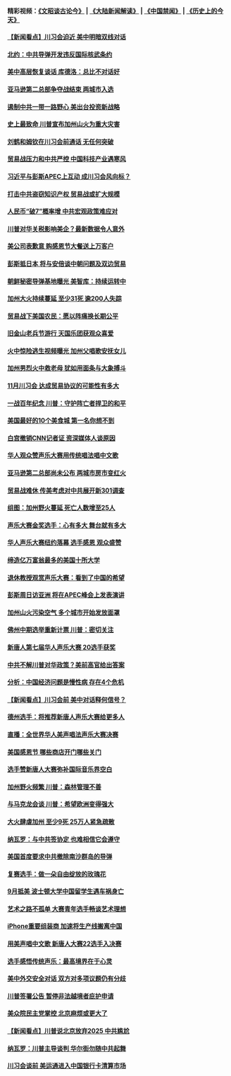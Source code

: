 #### 精彩视频：[《文昭谈古论今》](https://github.com/gfw-breaker/wenzhao/blob/master/README.md?t=11132132) | [《大陆新闻解读》](https://github.com/gfw-breaker/ntdtv-comedy/blob/master/README.md?t=11132132) | [《中国禁闻》](https://github.com/gfw-breaker/ntdtv-news/blob/master/README.md?t=11132132) | [《历史上的今天》](https://github.com/gfw-breaker/today-in-history/blob/master/README.md?t=11132132) 

#### [【新闻看点】川习会迫近 美中明暗双线对话](../pages/nsc412/n10849537.md?t=11132132) 

#### [北约：中共导弹开发违反国际核武条约](../pages/nsc412/n10849551.md?t=11132132) 

#### [美中高层恢复谈话 库德洛：总比不对话好](../pages/nsc412/n10849556.md?t=11132132) 

#### [亚马逊第二总部争夺战结束 两城市入选](../pages/nsc412/n10849466.md?t=11132132) 

#### [遏制中共一带一路野心 美出台投资新战略](../pages/nsc412/n10849450.md?t=11132132) 

#### [史上最致命 川普宣布加州山火为重大灾害](../pages/nsc412/n10848539.md?t=11132132) 

#### [刘鹤和姆钦在川习会前通话 无任何突破](../pages/nsc412/n10848020.md?t=11132132) 

#### [贸易战压力和中共严控 中国科技产业遇寒风](../pages/nsc412/n10847923.md?t=11132132) 

#### [习近平与彭斯APEC上互动 成川习会风向标？](../pages/nsc412/n10847020.md?t=11132132) 

#### [打击中共盗窃知识产权 贸易战或扩大规模](../pages/nsc412/n10847555.md?t=11132132) 

#### [人民币“破7”概率增 中共宏观政策难应对](../pages/nsc412/n10847226.md?t=11132132) 

#### [川普对华关税影响美企？最新数据令人意外](../pages/nsc412/n10847315.md?t=11132132) 

#### [美公司表歉意 购感恩节大餐送上万客户](../pages/nsc412/n10847299.md?t=11132132) 

#### [彭斯抵日本 将与安倍谈中朝问题及双边贸易](../pages/nsc412/n10847210.md?t=11132132) 

#### [朝鲜秘密导弹基地曝光 美智库：持续运转中](../pages/nsc412/n10847109.md?t=11132132) 

#### [加州大火持续蔓延 至少31死 逾200人失踪](../pages/nsc412/n10847045.md?t=11132132) 

#### [贸易战下美国农民：愿以阵痛换长期公平](../pages/nsc412/n10846451.md?t=11132132) 

#### [旧金山老兵节游行  天国乐团获观众喜爱](../pages/nsc412/n10845851.md?t=11132132) 

#### [火中惊险逃生视频曝光 加州父唱歌安抚女儿](../pages/nsc412/n10845756.md?t=11132132) 

#### [加州男烈火中救老母 犹如用面条与大象搏斗](../pages/nsc412/n10845700.md?t=11132132) 

#### [11月川习会 达成贸易协议的可能性有多大](../pages/nsc412/n10845515.md?t=11132132) 

#### [一战百年纪念 川普：守护阵亡者捍卫的和平](../pages/nsc412/n10845450.md?t=11132132) 

#### [美国最好的10个美食城 第一名你想不到](../pages/nsc412/n10842746.md?t=11132132) 

#### [白宫撤销CNN记者证 资深媒体人谈原因](../pages/nsc412/n10845359.md?t=11132132) 

#### [华人观众赞声乐大赛用传统唱法唱中文歌](../pages/nsc412/n10844686.md?t=11132132) 

#### [亚马逊第二总部尚未公布 两城市房市变红火](../pages/nsc412/n10845253.md?t=11132132) 

#### [贸易战难休 传美考虑对中共展开新301调查](../pages/nsc412/n10845197.md?t=11132132) 

#### [组图：加州野火蔓延 死亡人数增至25人](../pages/nsc412/n10844810.md?t=11132132) 

#### [声乐大赛金奖选手：心有多大 舞台就有多大](../pages/nsc412/n10844844.md?t=11132132) 

#### [华人声乐大赛纽约落幕 选手感恩 观众盛赞](../pages/nsc412/n10844147.md?t=11132132) 

#### [缔造亿万富翁最多的美国十所大学](../pages/nsc412/n10843585.md?t=11132132) 

#### [退休教授观赏声乐大赛：看到了中国的希望](../pages/nsc412/n10844322.md?t=11132132) 

#### [彭斯周日访亚洲 将在APEC峰会上发表演讲](../pages/nsc412/n10844075.md?t=11132132) 

#### [加州山火污染空气 多个城市开始发放面罩](../pages/nsc412/n10844214.md?t=11132132) 

#### [佛州中期选举重新计票 川普：密切关注](../pages/nsc412/n10843995.md?t=11132132) 

#### [新唐人第七届华人声乐大赛 20选手获奖](../pages/nsc412/n10843925.md?t=11132132) 

#### [中共不解川普对华政策？美前高官给出答案](../pages/nsc412/n10843797.md?t=11132132) 

#### [分析：中国经济问题是慢性病 存在4个危机](../pages/nsc412/n10843504.md?t=11132132) 

#### [【新闻看点】川习会前 美中对话释何信号？](../pages/nsc412/n10843452.md?t=11132132) 

#### [德州选手：将推荐新唐人声乐大赛给更多人](../pages/nsc412/n10843628.md?t=11132132) 

#### [直播：全世界华人美声唱法声乐大赛决赛](../pages/nsc412/n10836869.md?t=11132132) 

#### [美国感恩节 哪些商店开门哪些关门](../pages/nsc412/n10843556.md?t=11132132) 

#### [选手赞新唐人大赛弥补国际音乐界空白](../pages/nsc412/n10842703.md?t=11132132) 

#### [加州野火频繁 川普：森林管理不善](../pages/nsc412/n10843422.md?t=11132132) 

#### [与马克龙会谈 川普：希望欧洲变得强大](../pages/nsc412/n10843329.md?t=11132132) 

#### [大火肆虐加州 至少9死 25万人紧急疏散](../pages/nsc412/n10842416.md?t=11132132) 

#### [纳瓦罗：与中共签协定 也难相信它会遵守](../pages/nsc412/n10842590.md?t=11132132) 

#### [美国首度要求中共撤除南沙群岛的导弹](../pages/nsc412/n10842945.md?t=11132132) 

#### [复赛选手：做一朵自由绽放的玫瑰花](../pages/nsc412/n10842696.md?t=11132132) 

#### [9月抵美 波士顿大学中国留学生遇车祸身亡](../pages/nsc412/n10842686.md?t=11132132) 

#### [艺术之路不孤单 大赛青年选手畅谈艺术理想](../pages/nsc412/n10842614.md?t=11132132) 

#### [iPhone重要组装商 加速将生产线搬离中国](../pages/nsc412/n10842211.md?t=11132132) 

#### [用美声唱中文歌 新唐人大赛22选手入决赛](../pages/nsc412/n10842581.md?t=11132132) 

#### [选手感悟传统声乐：最高境界在于心灵](../pages/nsc412/n10842598.md?t=11132132) 

#### [美中外交安全对话 双方对多项议题仍有分歧](../pages/nsc412/n10842370.md?t=11132132) 

#### [川普签署公告 暂停非法越境者庇护申请](../pages/nsc412/n10842147.md?t=11132132) 

#### [美众院民主党掌控 北京麻烦或更大了](../pages/nsc412/n10841908.md?t=11132132) 

#### [【新闻看点】川普说北京放弃2025 中共尴尬](../pages/nsc412/n10841915.md?t=11132132) 

#### [纳瓦罗：川普主导谈判 华尔街勿随中共起舞](../pages/nsc412/n10842139.md?t=11132132) 

#### [川习会谈前 美运通进入中国银行卡清算市场](../pages/nsc412/n10842075.md?t=11132132) 

